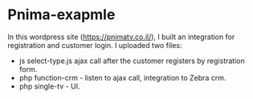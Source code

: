 # Pnima-exapmle

In this wordpress site (https://pnimatv.co.il/),
I built an integration for registration and customer login.
I uploaded two files:
* js select-type.js ajax call after the customer registers by registration form.
* php  function-crm - listen to ajax call, integration to Zebra crm.
* php single-tv - UI.
